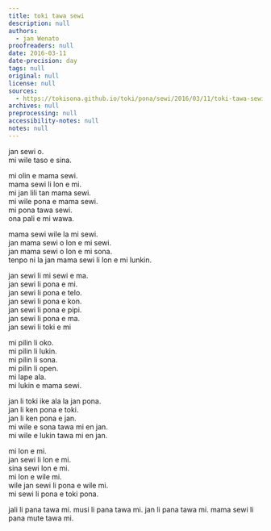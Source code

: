 ```yaml
---
title: toki tawa sewi
description: null
authors:
  - jan Wenato
proofreaders: null
date: 2016-03-11
date-precision: day
tags: null
original: null
license: null
sources:
  - https://tokisona.github.io/toki/pona/sewi/2016/03/11/toki-tawa-sewi.html
archives: null
preprocessing: null
accessibility-notes: null
notes: null
---
```


jan sewi o.  \
mi wile taso e sina.

mi olin e mama sewi.  \
mama sewi li lon e mi.  \
mi jan lili tan mama sewi.  \
mi wile pona e mama sewi.  \
mi pona tawa sewi.  \
ona pali e mi wawa.

mama sewi wile la mi sewi.  \
jan mama sewi o lon e mi sewi.  \
jan mama sewi o lon e mi sona.  \
tenpo ni la jan mama sewi li lon e mi lunkin.

jan sewi li mi sewi e ma.  \
jan sewi li pona e mi.  \
jan sewi li pona e telo.  \
jan sewi li pona e kon.  \
jan sewi li pona e pipi.  \
jan sewi li pona e ma.  \
jan sewi li toki e mi

mi pilin li oko.  \
mi pilin li lukin.  \
mi pilin li sona.  \
mi pilin li open.  \
mi lape ala.  \
mi lukin e mama sewi.

jan li toki ike ala la jan pona.  \
jan li ken pona e toki.  \
jan li ken pona e jan.  \
mi wile e sona tawa mi en jan.  \
mi wile e lukin tawa mi en jan.

mi lon e mi.  \
jan sewi li lon e mi.  \
sina sewi lon e mi.  \
mi lon e wile mi.  \
wile jan sewi li pona e wile mi.  \
mi sewi li pona e toki pona.

jali li pana tawa mi. musi li pana tawa mi. jan li pana tawa mi. mama sewi li pana mute tawa mi.
